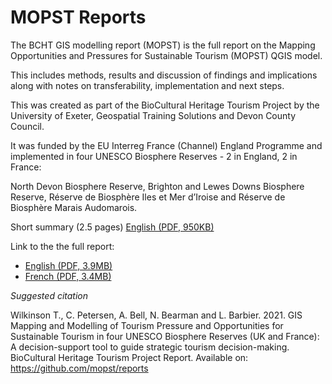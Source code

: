 # MOPST Reports

The BCHT GIS modelling report (MOPST) is the full report on the Mapping Opportunities and Pressures for Sustainable Tourism (MOPST) QGIS model.

This includes methods, results and discussion of findings and implications along with notes on transferability, implementation and next steps.

This was created as part of the BioCultural Heritage Tourism Project by the University of Exeter, Geospatial Training Solutions and Devon County Council.

It was funded by the EU Interreg France (Channel) England Programme and implemented in four UNESCO Biosphere Reserves - 2 in England, 2 in France:

North Devon Biosphere Reserve, Brighton and Lewes Downs Biosphere Reserve, Réserve de Biosphère Iles et Mer d’Iroise and Réserve de Biosphère Marais Audomarois.

Short summary (2.5 pages) [English (PDF, 950KB)](https://github.com/mopst/reports/blob/main/2-pager%20MOPST%202Dec2021v5.pdf)

Link to the the full report: 
- [English (PDF, 3.9MB)](https://github.com/mopst/reports/blob/main/BCHT%20GIS%20modelling%20report%20method%20and%20results%202Dec2021_018.pdf)
- [French (PDF, 3.4MB)](https://github.com/mopst/reports/blob/main/Cartographie%20SIG%20et%20mod%C3%A9lisation%20FR%20version.pdf) 

*Suggested citation*

Wilkinson T., C. Petersen, A. Bell, N. Bearman and L. Barbier. 2021. GIS Mapping and Modelling of
Tourism Pressure and Opportunities for Sustainable Tourism in four UNESCO Biosphere Reserves (UK
and France): A decision-support tool to guide strategic tourism decision-making. BioCultural Heritage
Tourism Project Report. Available on: https://github.com/mopst/reports
